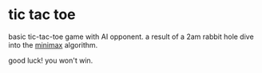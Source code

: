 # tic tac toe

basic tic-tac-toe game with AI opponent. a result of a 2am rabbit hole dive into the [minimax](https://en.wikipedia.org/wiki/Minimax) algorithm.

good luck! you won't win.
